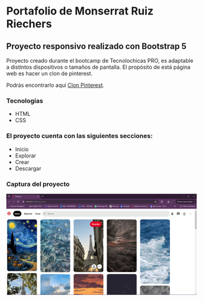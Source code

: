 # Portafolio de Monserrat Ruiz Riechers 
## Proyecto responsivo realizado con Bootstrap 5

Proyecto creado durante el bootcamp de Tecnolochicas PRO, es adaptable a distintos dispositivos o tamaños de pantalla.
El propósito de está página web es hacer un clon de pinterest.

Podrás encontrarlo aquí [Clon Pinterest](https://pinterest-clon-2xv2.vercel.app/).

### Tecnologías

* HTML
* CSS


### El proyecto cuenta con las siguientes secciones:

* Inicio
* Explorar
* Crear
* Descargar

### Captura del proyecto
![Captura del proyecto](imagenes/Screenshot%202024-07-31%20165529.png)
